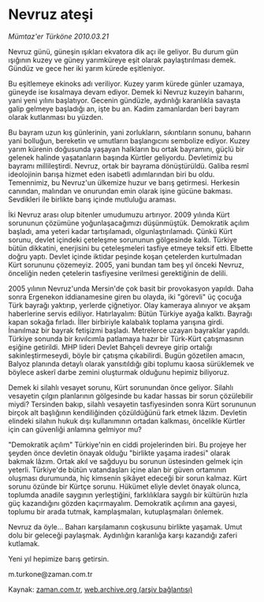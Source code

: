 # Nevruz ateşi

*Mümtaz'er Türköne 2010.03.21*

<tr><td class="metin" colspan="2" style="padding-top: 20px; padding-left: 5px; ">Nevruz günü, güneşin ışıkları ekvatora dik açı ile geliyor. Bu durum gün ışığının kuzey ve güney yarımküreye eşit olarak paylaştırılması demek. Gündüz ve gece her iki yarım kürede eşitleniyor.</td></tr><tr><td class="metin" colspan="2" style="padding-top: 20px; padding-left: 5px; "><p>Bu eşitlemeye ekinoks adı veriliyor. Kuzey yarım kürede günler uzamaya, güneyde ise kısalmaya devam ediyor. Demek ki Nevruz kuzeyin baharını, yani yeni yılını başlatıyor. Gecenin gündüzle, aydınlığı karanlıkla savaşta galip gelmeye başladığı an, işte bu an. Kadim zamanlardan beri bayram olarak kutlanması bu yüzden.
<p>Bu bayram uzun kış günlerinin, yani zorlukların, sıkıntıların sonunu, baharın yani bolluğun, bereketin ve umutların başlangıcını sembolize ediyor. Kuzey yarım kürenin doğusunda yaşayan halkların bu ortak bayramını, güçlü bir gelenek halinde yaşatanların başında Kürtler geliyordu. Devletimiz bu bayramı millileştirdi. Nevruz, ortak bir bayrama dönüştürüldü. Galiba resmî ideolojinin barışa hizmet eden isabetli adımlarından biri bu oldu. Temennimiz, bu Nevruz'un ülkemize huzur ve barış getirmesi. Herkesin canından, malından ve onurundan emin olarak işine gücüne bakması. Sevdikleri ile birlikte barış içinde mutluluğu araması.
<p>İki Nevruz arası olup bitenler umudumuzu artırıyor. 2009 yılında Kürt sorununun çözümüne yoğunlaşacağımızı düşünmüştük. Demokratik açılım başladı, ama yeteri kadar tartışılamadı, olgunlaştırılamadı. Çünkü Kürt sorunu, devlet içindeki çeteleşme sorununun gölgesinde kaldı. Türkiye bütün dikkatini, enerjisini bu çeteleşmeleri tasfiye etmeye teksif etti. Elbette doğru yaptı. Devlet içinde iktidar peşinde koşan çetelerden kurtulmadan Kürt sorununu çözemeyiz. 2005, yani bundan tam beş yıl önceki Nevruz, önceliğin neden çetelerin tasfiyesine verilmesi gerektiğinin de delili.
<p>2005 yılının Nevruz'unda Mersin'de çok basit bir provokasyon yapıldı. Daha sonra Ergenekon iddianamesine giren bu olayda, iki "görevli" üç çocuğa Türk bayrağı yaktırıp, yerlerde çiğnetiyor. Olay kameraya alınıyor ve akşam haberlerine servis ediliyor. Hatırlayalım: Bütün Türkiye ayağa kalktı. Bayrağı kapan sokağa fırladı. İller birbiriyle kalabalık toplama yarışına girdi. İnanılmaz bir bayrak fetişizmi başladı. Metrelerce uzayan bayraklar yapıldı. Türkiye sonunda bir kıvılcımla patlamaya hazır bir Türk-Kürt çatışmasının eşiğine getirildi. MHP lideri Devlet Bahçeli devreye girip ortalığı sakinleştirmeseydi, böyle bir çatışma çıkabilirdi. Bugün gözetilen amacın, Balyoz planında detaylı olarak yansıtıldığı gibi toplumu kaosa sürüklemek ve böylece askerî darbe zemini oluşturmak olduğunu hepimiz biliyoruz.
<p>Demek ki silahlı vesayet sorunu, Kürt sorunundan önce geliyor. Silahlı vesayetin çılgın planlarının gölgesinde bu kadar hassas bir sorun çözülebilir miydi? Tersinden bakıp, silahlı vesayetin tasfiyesinden sonra Kürt sorununun birçok alt başlığının kendiliğinden çözüldüğünü fark etmek lâzım. Devletin elindeki silahın hukuk dışı kullanımının ortadan kalkması, öncelikle Kürtler için can güvenliği anlamına gelmiyor mu?
<p>"Demokratik açılım" Türkiye'nin en ciddi projelerinden biri. Bu projeye her şeyden önce devletin önayak olduğu "birlikte yaşama iradesi" olarak bakmak lâzım. Ortak akıl ve sağduyu bu sorunun üstesinden gelmek için yeterli. Türkiye'de bütün vatandaşları içine alan bir güven ortamının oluşması durumunda, hiç kimsenin şikâyet edeceği bir sorun kalmaz. Kürt sorunu özünde bir Kürtçe sorunu. Hükümet eliyle devlet önayak olunca, toplumda anadile saygının yerleştiğini, farklılıklara saygılı bir kültürün hızla güç kazandığını gözden kaçırmayalım. Demokratik açılımın ana gayesi, toplumu bir arada tutmak, kamplaşmaları, kutuplaşmaları önlemek.
<p>Nevruz da öyle... Baharı karşılamanın coşkusunu birlikte yaşamak. Umut dolu bir geleceği paylaşmak. Aydınlığın karanlığa karşı kazandığı zaferi kutlamak.
<p>Yeni yıl hepimize barış getirsin.
<p>m.turkone@zaman.com.tr<br/></p></p></p></p></p></p></p></p></p></td></tr>

Kaynak: [zaman.com.tr](http://zaman.com.tr/yazar.do?yazino=963987), [web.archive.org (arşiv bağlantısı)](http://web.archive.org/web/20100328014629/http://zaman.com.tr:80/yazar.do?yazino=963987)
